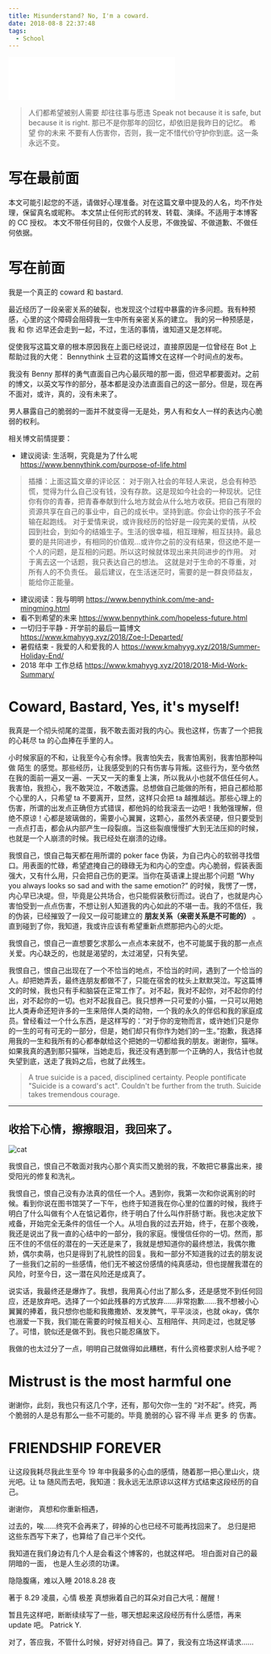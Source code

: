 ```yaml
---
title: Misunderstand? No, I'm a coward.
date: 2018-08-8 22:37:48
tags:
  - School
---
```



<iframe frameborder="no" border="0" marginwidth="0" marginheight="0" width=330 height=86 src="//music.163.com/outchain/player?type=2&id=283846&auto=1&height=66"></iframe>

> 人们都希望被别人需要 却往往事与愿违
> Speak not because it is safe, but because it is right.
> 那已不是你那年的回忆，却依旧是我昨日的记忆。
> 希望 你的未来 不要有人伤害你，否则，我一定不惜代价守护你到底。这一条永远不变。

# 写在最前面

本文可能引起您的不适，请做好心理准备。对在这篇文章中提及的人名，均不作处理，保留真名或昵称。
本文禁止任何形式的转发、转载、演绎。不适用于本博客的 CC 授权。
本文不带任何目的，仅做个人反思，不做挽留、不做道歉、不做任何依据。

# 写在前面

我是一个真正的 coward 和 bastard.

最近经历了一段亲密关系的破裂，也发现这个过程中暴露的许多问题。我有种预感，心里的这个障碍会阻碍我一生中所有亲密关系的建立。
我的另一种预感是，我 和 你 迟早还会走到一起，不过，生活的事情，谁知道又是怎样呢。

促使我写这篇文章的根本原因我在上面已经说过，直接原因是一位曾经在 Bot 上帮助过我的大佬： Bennythink 土豆君的这篇博文在这样一个时间点的发布。

我没有 Benny 那样的勇气直面自己内心最灰暗的那一面，但迟早都要面对。之前的博文，以英文写作的部分，基本都是没办法直面自己的这一部分。但是，现在再不面对，或许，真的，没有未来了。

男人暴露自己的脆弱的一面并不就变得一无是处，男人有和女人一样的表达内心脆弱的权利。

相关博文前情提要：

- 建议阅读: 生活啊，究竟是为了什么呢 https://www.bennythink.com/purpose-of-life.html 

> 插播：上面这篇文章的评论区： 对于刚入社会的年轻人来说，总会有种恐慌，觉得为什么自己没有钱，没有存款。这是现如今社会的一种现状。记住你有你的青春，把青春奉献到什么地方就会从什么地方收获。把自己有限的资源共享在自己的事业中，自己的成长中。坚持到底。你会让你的孩子不会输在起跑线。 对于爱情来说，或许我经历的恰好是一段完美的爱情，从校园到社会，到如今的结婚生子。生活的很幸福，相互理解，相互扶持。最总要的是共同进步，有相同的价值观...或许你之前的没有结果，但这绝不是一个人的问题，是互相的问题。所以这时候就体现出来共同进步的作用。 对于离去这一个话题，我只表达自己的想法。 这就是对于生命的不尊重，对所有人的不负责任。 最后建议，在生活迷茫时，需要的是一群良师益友，能给你正能量。

- 建议阅读：我与明明 https://www.bennythink.com/me-and-mingming.html
- 看不到希望的未来 https://www.bennythink.com/hopeless-future.html
- 一切归于平静 - 开学前的最后一篇博文 https://www.kmahyyg.xyz/2018/Zoe-I-Departed/
- 暑假结束 - 我爱的人和爱我的人 https://www.kmahyyg.xyz/2018/Summer-Holiday-End/
- 2018 年中 工作总结 https://www.kmahyyg.xyz/2018/2018-Mid-Work-Summary/

# Coward, Bastard, Yes, it's myself!

我真是一个彻头彻尾的混蛋，我不敢去面对我的内心。我也这样，伤害了一个把我的心耗尽 ta 的心血捧在手里的人。

小时候家庭的不和，让我至今心有余悸。我害怕失去，我害怕离别，我害怕那种叫做 陌生 的感觉。那些经历，让我感受到的只有伤害与背叛。这些行为，至今依然在我的面前一遍又一遍、一天又一天的重复上演，所以我从小也就不信任任何人。我害怕，我担心，我不敢哭泣，不敢透露。总想做自己能做的所有，把自己都给那个心里的人，只希望 ta 不要离开，显然，这样只会把 ta 越推越远。那些心理上的伤害，所谓的出发点正确但方式错误，都他妈的给我滚去一边吧！我勉强理解，但绝不原谅！心都是玻璃做的，需要小心翼翼，这颗心，虽然外表坚硬，但只要受到一点点打击，都会从内部产生一段裂痕。当这些裂痕慢慢扩大到无法压抑的时候，也就是一个人崩溃的时候。我已经处在崩溃的边缘。

我恨自己，恨自己每天都在用所谓的 poker face 伪装，为自己内心的软弱寻找借口。用表面的忙碌，希望遮掩自己的碌碌无为和内心的空虚。内心脆弱，假装表面强大，又有什么用，只会把自己伤的更深。当你在英语课上提出那个问题 “Why you always looks so sad and with the same emotion?” 的时候，我愣了一愣，内心早已决堤。但，毕竟是公共场合，也只能假装敷衍而过。说白了，也就是内心害怕受到一点点伤害，不想让别人知道我的内心如此的不堪一击。我的不信任，我的伪装，已经摧毁了一段又一段可能建立的 **朋友关系（亲密关系是不可能的）** 。直到碰到了你，我知道，我或许应该有希望重新点燃那把内心的火炬。

我恨自己，恨自己一直想要乞求那么一点点本来就不，也不可能属于我的那一点点关爱。内心缺乏的，也就是渴望的，太过渴望，只有失望。

我恨自己，恨自己出现在了一个不恰当的地点，不恰当的时间，遇到了一个恰当的人。却把她弄丢，最终连朋友都做不了，只能在宿舍的枕头上默默哭泣。写这篇博文的时候，我也只有手和脑袋在正常工作了。对不起，我对不起你，对不起你的付出，对不起你的一切。也对不起我自己。我只想养一只可爱的小猫，一只可以用她比人类寿命还短许多的一生来陪伴人类的动物，一个我的永久的伴侣和我的家庭成员。曾经看过一个什么东西，是这样写的：“对于你的宠物而言，或许她们只是你的一生的可有可无的一部分，但是，她们却只有你作为她们的一生。”抱歉，我选择用我的一生和我所有的心都奉献给这个把她的一切都给我的朋友。谢谢你，猫咪。如果我真的遇到那只猫咪，当她走后，我还没有遇到那一个正确的人，我估计也就失望到底，送走了我妈之后，也就了此残生。

> A true suicide is a paced, disciplined certainty.
> People pontificate "Suicide is a coward's act".
> Couldn't be further from the truth.
> Suicide takes tremendous courage.

-------------------------
收拾下心情，擦擦眼泪，我回来了。
-------------------------

![cat](https://yygc.zzjnyyz.cn/asset_files/hateself1.jpg)

我恨自己，恨自己不敢面对我内心那个真实而又脆弱的我，不敢把它暴露出来，接受阳光的修复和洗礼。

我恨自己，恨自己没有办法真的信任一个人。遇到你，我第一次和你说离别的时候。看到你说在图书馆哭了一下午，也终于知道我在你心里的位置的时候，我终于明白了什么叫做有个人在惦记着你，终于明白了什么叫作肝肠寸断。我也决定放下戒备，开始完全无条件的信任一个人。从坦白我的过去开始，终于，在那个夜晚，我还是说出了我一直的心结中的一部分，我的家庭。慢慢信任你的一切。然而，那压不住的不信任的潜在的一天还是来了，我就是想知道你的最终想法，我偶尔撒娇，偶尔卖萌，也只是得到了礼貌性的回复。我和一部分不知道我的过去的朋友说了一些我们之前的一些感情，他们无不被这份感情的纯真感动，但也提醒我潜在的风险，时至今日，这一潜在风险还是成真了。

说实话，我最终还是爆炸了。我想，我用真心付出了那么多，还是感觉不到任何回应，还是放弃吧。选择了一个如此残暴的方式放弃......非常抱歉......我不想被小心翼翼的捧着，我只想你也能和我撒撒娇、发发脾气，平平淡淡，也就 okay，偶尔也溺爱一下我，我们能在需要的时候互相关心、互相陪伴、共同走过，也就足够了。可惜，貌似还是做不到。我也只能忍痛放下。

我做的也太过分了一点，明明自己就做得如此糟糕，有什么资格要求别人给予呢？

# Mistrust is the most harmful one

谢谢你，此刻，我也只有这几个字，还有，那句欠你一生的 “对不起”。终究，两个脆弱的人是总有那么一些不可能的。毕竟 脆弱的心 容不得 半点 更多 的 伤害。

# FRIENDSHIP FOREVER

让这段我耗尽我此生至今 19 年中我最多的心血的感情，随着那一把心里山火，烧光吧。让 ta 随风而去吧，我知道：我永远无法原谅以这样方式结束这段经历的自己。

谢谢你，
真想和你重新相遇，

过去的，唉......终究不会再来了，碎掉的心也已经不可能再找回来了。
总归是把这些东西写下来了，也算给了自己半个交代。

我知道在我们身边有几个人是会看这个博客的，也就这样吧。
坦白面对自己的最阴暗的一面，
也是人生必须的功课。

隐隐腹痛，难以入睡
2018.8.28 夜

著于 8.29 凌晨，心情 极差
真想揪着自己的耳朵对自己大吼：醒醒！

暂且先这样吧，断断续续写了一些，哪天想起来这段经历有什么感悟，再来 update 吧。
Patrick Y.

对了，答应我，不管什么时候，好好对待自己。算了，我没有立场这样请求......
